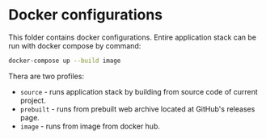 # Docker configurations

This folder contains docker configurations.
Entire application stack can be run with docker compose by command:

```bash
docker-compose up --build image
```

Thera are two profiles:
- `source` - runs application stack by building from source code of current project.
- `prebuilt` - runs from prebuilt web archive located at GitHub's releases page.
- `image` - runs from image from docker hub.
